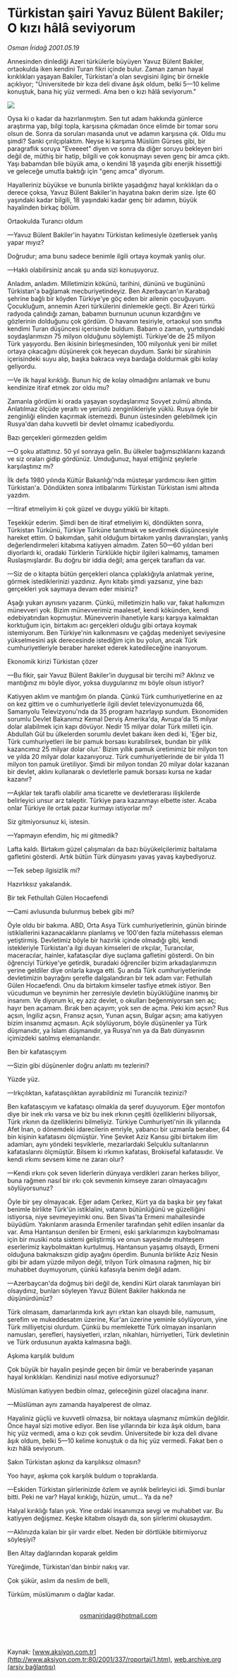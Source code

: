 # Türkistan şairi Yavuz Bülent Bakiler; O kızı hâlâ seviyorum

*Osman İridağ 2001.05.19*

<div>
 <p class="spot">
  Annesinden dinlediği Azeri  türkülerle büyüyen Yavuz  Bülent Bakiler, ortaokulda  iken kendini Turan fikri  içinde bulur. Zaman  zaman hayal kırıklıkları  yaşayan Bakiler,  Türkistan'a olan sevgisini ilginç bir örnekle açıklıyor;  "Üniversitede bir kıza deli  divane âşık oldum, belki  5—10 kelime konuştuk,  bana hiç yüz vermedi.  Ama ben o kızı hâlâ  seviyorum."
 </p>
 <p class="metin">
 </p>
 <img border="0" src="/web/20020428175208im_/http://www.aksiyon.com.tr/2001/337/resimler/Turkistan.jpg"/>
 <p class="metin">
  Oysa ki o kadar da hazırlanmıştım. Sen tut adam hakkında günlerce araştırma yap, bilgi topla, karşısına çıkmadan önce elimde bir tomar soru olsun de. Sonra da soruları masanda unut ve adamın karşısına çık. Oldu mu şimdi? Sanki çırılçıplaktım. Neyse ki karşıma Müslüm Gürses gibi, bir paragraflık soruya "Eveeeet" diyen ve sonra da diğer soruyu bekleyen biri değil de, müthiş bir hatip, bilgili ve çok konuşmayı seven genç bir amca çıktı. Yaşı babamdan bile büyük ama, o kendini 18 yaşında gibi enerjik hissettiği ve geleceğe umutla baktığı için "genç amca" diyorum.
 </p>
 <p class="metin">
  Hayalleriniz büyükse ve bununla birlikte yaşadığınız hayal kırıklıkları da o derece çoksa, Yavuz Bülent Bakiler'in hayatına bakın derim size. İşte 60 yaşındaki kadar bilgili, 18 yaşındaki kadar genç bir adamın, büyük hayalinden birkaç bölüm.
 </p>
 <p class="metin">
  Ortaokulda Turancı oldum
 </p>
 <p class="metin">
  —Yavuz Bülent Bakiler'in hayatını Türkistan kelimesiyle özetlersek yanlış yapar mıyız?
 </p>
 <p class="metin">
  Doğrudur; ama bunu sadece benimle ilgili ortaya koymak yanlış olur.
 </p>
 <p class="metin">
  —Haklı olabilirsiniz ancak şu anda sizi konuşuyoruz.
 </p>
 <p class="metin">
  Anladım, anladım. Milletimizin kökünü, tarihini, dününü ve bugününü Türkistan'a bağlamak mecburiyetindeyiz. Ben Azerbaycan'ın Karabağ şehrine bağlı bir köyden Türkiye'ye göç eden bir ailenin çocuğuyum. Çocukluğum, annemin Azeri türkülerini dinlemekle geçti. Bir Azeri türkü radyoda çalındığı zaman, babamın burnunun ucunun kızardığını ve gözlerinin dolduğunu çok gördüm. O havanın tesiriyle, ortaokul son sınıfta kendimi Turan düşüncesi içerisinde buldum.  Babam o zaman, yurtdışındaki soydaşlarımızın 75 milyon olduğunu söylemişti. Türkiye'de de 25 milyon Türk yaşıyordu. Ben ikisinin birleşmesinden, 100 milyonluk yeni bir millet ortaya çıkacağını düşünerek çok heyecan duydum. Sanki bir sürahinin içerisindeki suyu alıp, başka bakraca veya bardağa doldurmak gibi kolay geliyordu.
 </p>
 <p class="metin">
  —Ve ilk hayal kırıklığı. Bunun hiç de kolay olmadığını anlamak ve bunu kendinize itiraf etmek zor oldu mu?
 </p>
 <p class="metin">
  Zamanla gördüm ki orada yaşayan soydaşlarımız Sovyet zulmü altında. Anlatılmaz ölçüde yeraltı ve yerüstü zenginlikleriyle yüklü. Rusya öyle bir zenginliği elinden kaçırmak istemezdi. Bunun üstesinden gelebilmek için Rusya'dan daha kuvvetli bir devlet olmamız icabediyordu.
 </p>
 <p class="metin">
  Bazı gerçekleri görmezden geldim
 </p>
 <p class="metin">
  —O şoku atlattınız. 50 yıl sonraya gelin. Bu ülkeler bağımsızlıklarını kazandı ve siz oraları gidip gördünüz. Umduğunuz, hayal ettiğiniz şeylerle karşılaştınız mı?
 </p>
 <p class="metin">
  İlk defa 1980 yılında Kültür Bakanlığı'nda müsteşar yardımcısı iken gittim Türkistan'a. Döndükten sonra intibalarımı Türkistan Türkistan ismi altında yazdım.
 </p>
 <p class="metin">
  —İtiraf etmeliyim ki çok güzel ve duygu yüklü bir kitaptı.
 </p>
 <p class="metin">
  Teşekkür ederim. Şimdi ben de itiraf etmeliyim ki, döndükten sonra, Türkistan Türkünü, Türkiye Türküne tanıtmak ve sevdirmek düşüncesiyle hareket ettim. O bakımdan, şahit olduğum birtakım yanlış davranışları, yanlış değerlendirmeleri kitabıma katiyyen almadım. Zaten 50—60 yıldan beri diyorlardı ki, oradaki Türklerin Türklükle hiçbir ilgileri kalmamış, tamamen Ruslaşmışlardır. Bu doğru bir iddia değil; ama gerçek tarafları da var.
 </p>
 <p class="metin">
  —Siz de o kitapta bütün gerçekleri olanca çıplaklığıyla anlatmak yerine, görmek istediklerinizi yazdınız. Aynı kitabı şimdi yazsanız, yine bazı gerçekleri yok saymaya devam eder misiniz?
 </p>
 <p class="metin">
  Aşağı yukarı aynısını yazarım. Çünkü, milletimizin halkı var, fakat halkımızın münevveri yok. Bizim münevverimiz maalesef, kendi kökünden, kendi edebiyatından kopmuştur. Münevverin ihanetiyle karşı karşıya kalmaktan korktuğum için, birtakım acı gerçekleri olduğu gibi ortaya koymak istemiyorum. Ben Türkiye'nin kalkınmasını ve çağdaş medeniyet seviyesine yükselmesini aşk derecesinde istediğim için bu yolun, ancak Türk cumhuriyetleriyle beraber hareket ederek katedileceğine inanıyorum.
 </p>
 <p class="metin">
  Ekonomik kirizi Türkistan çözer
 </p>
 <p class="metin">
  —Bu fikir, şair Yavuz Bülent Bakiler'in duygusal bir tercihi mi? Aklınız ve mantığınız mı böyle diyor, yoksa duygularınız mı böyle olsun istiyor?
 </p>
 <p class="metin">
  Katiyyen aklım ve mantığım ön planda. Çünkü Türk cumhuriyetlerine en az on kez gittim ve o cumhuriyetlerle ilgili devlet televizyonumuzda 66, Samanyolu Televizyonu'nda da 35 program hazırlayıp sundum. Ekonomiden sorumlu Devlet Bakanımız Kemal Derviş Amerika'da, Avrupa'da 15 milyar dolar alabilmek için kapı dövüyor. Nedir 15 milyar dolar Türk milleti için. Abdullah Gül bu ülkelerden sorumlu devlet bakanı iken dedi ki, 'Eğer biz, Türk cumhuriyetleri ile bir pamuk borsası kurabilirsek, bundan bir yıllık kazancımız 25 milyar dolar olur.' Bizim yıllık pamuk üretimimiz bir milyon ton ve yılda 20 milyar dolar kazanıyoruz. Türk cumhuriyetlerinde de bir yılda 11 milyon ton pamuk üretiliyor. Şimdi bir milyon tondan 20 milyar dolar kazanan bir devlet, aklını kullanarak o devletlerle  pamuk borsası kursa ne kadar kazanır?
 </p>
 <p class="metin">
  —Aşklar tek taraflı olabilir ama ticarette ve devletlerarası ilişkilerde belirleyici unsur arz taleptir. Türkiye para kazanmayı elbette ister. Acaba onlar Türkiye ile ortak pazar kurmayı istiyorlar mı?
 </p>
 <p class="metin">
  Siz gitmiyorsunuz ki, istesin.
 </p>
 <p class="metin">
  —Yapmayın efendim, hiç mi gitmedik?
 </p>
 <p class="metin">
  Lafta kaldı. Birtakım güzel çalışmaları da bazı büyükelçilerimiz baltalama gafletini gösterdi. Artık bütün Türk dünyasını yavaş yavaş kaybediyoruz.
 </p>
 <p class="metin">
  —Tek sebep ilgisizlik mi?
 </p>
 <p class="metin">
  Hazırlıksız yakalandık.
 </p>
 <p class="metin">
  Bir tek Fethullah Gülen Hocaefendi
 </p>
 <p class="metin">
  —Cami avlusunda bulunmuş bebek gibi mi?
 </p>
 <p class="metin">
  Öyle oldu bir bakıma. ABD, Orta Asya Türk cumhuriyetlerinin, günün birinde istiklallerini kazanacaklarını planlamış ve 100'den fazla mütehassıs eleman yetiştirmiş. Devletimiz böyle bir hazırlık içinde olmadığı gibi, kendi istekleriyle Türkistan'a ilgi duyan kimseleri de ırkçılar, Turancılar, maceracılar, hainler, kafatasçılar diye suçlama gafletini gösterdi. On bin öğrenciyi Türkiye'ye getirdik, buradaki öğrenciler bizim arkadaşlarımızın yerine geldiler diye onlarla kavga etti. Şu anda Türk cumhuriyetlerinde devletimizin bayrağını şerefle dalgalandıran bir tek adam var: Fethullah Gülen Hocaefendi. Onu da birtakım kimseler tasfiye etmek istiyor. Ben vücudumun ve beynimin her zerresiyle devletin büyüklüğüne inanmış bir insanım. Ve diyorum ki, ey aziz devlet, o okulları beğenmiyorsan sen aç; hayır ben açamam. Bırak ben açayım; yok sen de açma. Peki kim açsın? Rus açsın, İngiliz açsın, Fransız açsın, Yunan açsın, Bulgar açsın; ama katiyyen bizim insanımız açmasın. Açık söylüyorum, böyle düşünenler ya Türk düşmanıdır, ya İslam düşmanıdır, ya Rusya'nın ya da Batı dünyasının içimizdeki satılmış elemanlarıdır.
 </p>
 <p class="metin">
  Ben bir kafatasçıyım
 </p>
 <p class="metin">
  —Sizin gibi düşünenler doğru anlattı mı tezlerini?
 </p>
 <p class="metin">
  Yüzde yüz.
 </p>
 <p class="metin">
  —Irkçılıktan, kafatasçılıktan ayırabildiniz mi Turancılık tezinizi?
 </p>
 <p class="metin">
  Ben kafatasçıyım ve kafatasçı olmakla da şeref duyuyorum. Eğer montofon diye bir inek ırkı varsa ve biz bu inek ırkının çeşitli özelliklerini biliyorsak, Türk ırkının da özelliklerini bilmeliyiz. Türkiye Cumhuriyeti'nin ilk yıllarında Afet İnan, o dönemdeki idarecilerin emriyle, yabancı bir uzmanla beraber, 64 bin kişinin kafatasını ölçmüştür. Yine Şevket Aziz Kansu gibi birtakım ilim adamları, aynı yöndeki teşviklerle, mezarlardaki Selçuklu sultanlarının kafataslarını ölçmüştür. Bilsem ki ırkımın kafatası, Brokisefal kafatasıdır. Ve kendi ırkımı sevsem kime ne zararı olur?
 </p>
 <p class="metin">
  —Kendi ırkını çok seven liderlerin dünyaya verdikleri zararı herkes biliyor, buna rağmen nasıl bir ırkı çok sevmenin kimseye zararı olmayacağını söylüyorsunuz?
 </p>
 <p class="metin">
  Öyle bir şey olmayacak.  Eğer adam Çerkez, Kürt ya da başka bir şey fakat benimle birlikte Türk'ün istiklalini, vatanın bütünlüğünü ve güzelliğini istiyorsa, niye sevmeyeyimki onu. Ben Sivas'ta Ermeni mahallesinde büyüdüm. Yakınlarım arasında Ermeniler tarafından şehit edilen insanlar da var. Ama Hantansun denilen bir Ermeni, eski şarkılarımızın kaybolmaması için bir musiki nota sistemi geliştirmiş ve onun sayesinde muhteşem eserlerimiz kaybolmaktan kurtulmuş. Hantansun yaşamış olsaydı, Ermeni olduğuna bakmaksızın gidip ayağını öperdim. Bununla birlikte Aziz Nesin gibi bir adam yüzde milyon değil, trilyon Türk olmasına rağmen, hiç bir muhabbet duymuyorum, çünkü kafasıyla benim değil adam.
 </p>
 <p class="metin">
  —Azerbaycan'da doğmuş biri değil de, kendini Kürt olarak tanımlayan biri olsaydınız, bunları söyleyen Yavuz Bülent Bakiler hakkında ne düşünürdünüz?
 </p>
 <p class="metin">
  Türk olmasam, damarlarımda kırk ayrı ırktan kan olsaydı bile, namusum, şerefim ve mukeddesatım üzerine, Kur'an üzerine yeminle söylüyorum, yine Türk milliyetçisi olurdum. Çünkü bu memlekette Türk olmayan insanların namusları, şerefleri, haysiyetleri, ırzları, nikahları, hürriyetleri, Türk devletinin ve Türk ordusunun ayakta kalmasına bağlı.
 </p>
 <p class="metin">
  Aşkıma karşılık buldum
 </p>
 <p class="metin">
  Çok büyük bir hayalin peşinde geçen bir ömür ve beraberinde yaşanan hayal kırıklıkları. Kendinizi nasıl motive ediyorsunuz?
 </p>
 <p class="metin">
  Müslüman katiyyen bedbin olmaz, geleceğinin güzel olacağına inanır.
 </p>
 <p class="metin">
  —Müslüman aynı zamanda hayalperest de olmaz.
 </p>
 <p class="metin">
  Hayaliniz güçlü ve kuvvetli olmazsa, bir noktaya ulaşmanız mümkün değildir. Önce hayal sizi motive ediyor. Ben lise yıllarında bir kıza âşık oldum, bana hiç yüz vermedi, ama o kızı çok sevdim. Üniversitede bir kıza deli divane âşık oldum, belki 5—10 kelime konuştuk o da hiç yüz vermedi. Fakat ben o kızı hâlâ seviyorum.
 </p>
 <p class="metin">
  Sakın Türkistan aşkınız da karşılıksız olmasın?
 </p>
 <p class="metin">
  Yoo hayır, aşkıma çok karşılık buldum o topraklarda.
 </p>
 <p class="metin">
  —Eskiden Türkistan şiirlerinizde özlem ve ayrılık belirleyici idi. Şimdi bunlar bitti. Peki ne var? Hayal kırıklığı, hüzün, umut... Ya da ne?
 </p>
 <p class="metin">
  Halyal kırıklığı falan yok. Yine ordaki insanımıza sevgi ve muhabbet var. Bu katiyyen değişmez. Keşke kitabım olsaydı da, son şiirlerimi okusaydım.
 </p>
 <p class="metin">
  —Aklınızda kalan bir şiir vardır elbet. Neden bir dörtlükle bitirmiyoruz söyleşiyi?
 </p>
 <p class="metin">
  Ben Altay dağlarından koparak geldim
 </p>
 <p class="metin">
  Yüreğimde, Türkistan'dan binbir nakış var.
 </p>
 <p class="metin">
  Çok şükür, aslım da neslim de belli,
 </p>
 <p class="metin">
  Türküm, müslümanım o dağlar kadar.
 </p>
 <br/>
 <center>
  <a class="anaorta" href="http://web.archive.org/web/20020428175208/mailto:osmaniridag@hotmail.com">
   osmaniridag@hotmail.com
  </a>
 </center>
 <br/>
 <br/>
 <br/>
</div>

Kaynak: [www.aksiyon.com.tr](http://www.aksiyon.com.tr:80/2001/337/roportaj/1.htm), [web.archive.org (arşiv bağlantısı)](http://web.archive.org/web/20020428175208/http://www.aksiyon.com.tr:80/2001/337/roportaj/1.htm)
